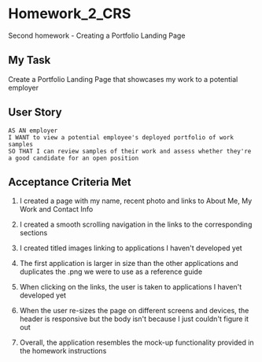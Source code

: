 # Homework_2_CRS
Second homework - Creating a Portfolio Landing Page

## My Task
Create a Portfolio Landing Page that showcases my work to a potential employer

## User Story

```
AS AN employer
I WANT to view a potential employee's deployed portfolio of work samples
SO THAT I can review samples of their work and assess whether they're a good candidate for an open position
```


## Acceptance Criteria Met

1. I created a page with my name, recent photo and links to About Me, My Work and Contact Info

2. I created a smooth scrolling navigation in the links to the corresponding sections

3. I created titled images linking to applications I haven't developed yet

4. The first application is larger in size than the other applications and duplicates the .png we were to use as a reference guide

5. When clicking on the links, the user is taken to applications I haven't developed yet

6. When the user re-sizes the page on different screens and devices, the header is responsive but the body isn't because I just couldn't figure it out

7. Overall, the application resembles the mock-up functionality provided in the homework instructions


